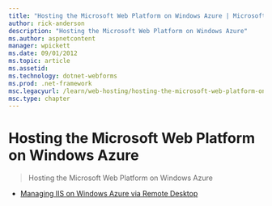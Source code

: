 ```yaml
---
title: "Hosting the Microsoft Web Platform on Windows Azure | Microsoft Docs"
author: rick-anderson
description: "Hosting the Microsoft Web Platform on Windows Azure"
ms.author: aspnetcontent
manager: wpickett
ms.date: 09/01/2012
ms.topic: article
ms.assetid: 
ms.technology: dotnet-webforms
ms.prod: .net-framework
msc.legacyurl: /learn/web-hosting/hosting-the-microsoft-web-platform-on-windows-azure
msc.type: chapter
---
```

Hosting the Microsoft Web Platform on Windows Azure
====================
> Hosting the Microsoft Web Platform on Windows Azure


- [Managing IIS on Windows Azure via Remote Desktop](managing-iis-on-windows-azure-via-remote-desktop.md)